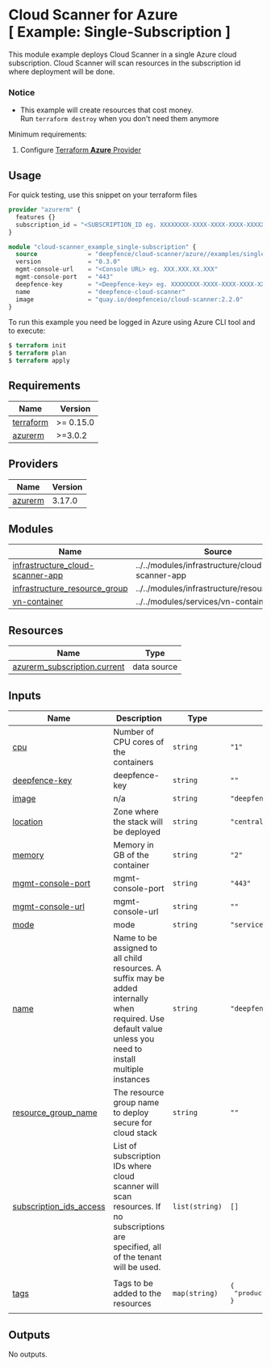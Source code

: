 # Cloud Scanner for Azure<br/>[ Example: Single-Subscription ]

This module example deploys Cloud Scanner in a single Azure cloud subscription. Cloud Scanner will scan resources in the subscription id where deployment will be done.

### Notice

* This example will create resources that cost money.<br/>Run `terraform destroy` when you don't need them anymore

Minimum requirements:

1. Configure [Terraform **Azure** Provider](https://registry.terraform.io/providers/hashicorp/azurerm/latest/docs)

## Usage

For quick testing, use this snippet on your terraform files

```terraform
provider "azurerm" {
  features {}
  subscription_id = "<SUBSCRIPTION_ID eg. XXXXXXXX-XXXX-XXXX-XXXX-XXXXXXXXXXXX>"
}

module "cloud-scanner_example_single-subscription" {
  source              = "deepfence/cloud-scanner/azure//examples/single-subscription"
  version             = "0.3.0"
  mgmt-console-url    = "<Console URL> eg. XXX.XXX.XX.XXX"
  mgmt-console-port   = "443"
  deepfence-key       = "<Deepfence-key> eg. XXXXXXXX-XXXX-XXXX-XXXX-XXXXXXXXXXXX"
  name                = "deepfence-cloud-scanner"
  image               = "quay.io/deepfenceio/cloud-scanner:2.2.0"
}
```

To run this example you need be logged in Azure using Azure CLI tool and to execute:

```terraform
$ terraform init
$ terraform plan
$ terraform apply
```

## Requirements

| Name | Version |
|------|---------|
| <a name="requirement_terraform"></a> [terraform](#requirement\_terraform) | >= 0.15.0 |
| <a name="requirement_azurerm"></a> [azurerm](#requirement\_azurerm) | >=3.0.2 |

## Providers

| Name | Version |
|------|---------|
| <a name="provider_azurerm"></a> [azurerm](#provider\_azurerm) | 3.17.0 |

## Modules

| Name | Source | Version |
|------|--------|---------|
| <a name="module_infrastructure_cloud-scanner-app"></a> [infrastructure\_cloud-scanner-app](#module\_infrastructure\_cloud-scanner-app) | ../../modules/infrastructure/cloud-scanner-app | n/a |
| <a name="module_infrastructure_resource_group"></a> [infrastructure\_resource\_group](#module\_infrastructure\_resource\_group) | ../../modules/infrastructure/resource_group | n/a |
| <a name="module_vn-container"></a> [vn-container](#module\_vn-container) | ../../modules/services/vn-container | n/a |

## Resources

| Name | Type |
|------|------|
| [azurerm_subscription.current](https://registry.terraform.io/providers/hashicorp/azurerm/latest/docs/data-sources/subscription) | data source |

## Inputs

| Name | Description | Type | Default | Required |
|------|-------------|------|---------|:--------:|
| <a name="input_cpu"></a> [cpu](#input\_cpu) | Number of CPU cores of the containers | `string` | `"1"` | no |
| <a name="input_deepfence-key"></a> [deepfence-key](#input\_deepfence-key) | deepfence-key | `string` | `""` | no |
| <a name="input_image"></a> [image](#input\_image) | n/a | `string` | `"deepfenceio/cloud-scanner:2.2.0"` | no |
| <a name="input_location"></a> [location](#input\_location) | Zone where the stack will be deployed | `string` | `"centralus"` | no |
| <a name="input_memory"></a> [memory](#input\_memory) | Memory in GB of the container | `string` | `"2"` | no |
| <a name="input_mgmt-console-port"></a> [mgmt-console-port](#input\_mgmt-console-port) | mgmt-console-port | `string` | `"443"` | no |
| <a name="input_mgmt-console-url"></a> [mgmt-console-url](#input\_mgmt-console-url) | mgmt-console-url | `string` | `""` | no |
| <a name="input_mode"></a> [mode](#input\_mode) | mode | `string` | `"service"` | no |
| <a name="input_name"></a> [name](#input\_name) | Name to be assigned to all child resources. A suffix may be added internally when required. Use default value unless you need to install multiple instances | `string` | `"deepfence-cloud-scanner"` | no |
| <a name="input_resource_group_name"></a> [resource\_group\_name](#input\_resource\_group\_name) | The resource group name to deploy secure for cloud stack | `string` | `""` | no |
| <a name="input_subscription_ids_access"></a> [subscription\_ids\_access](#input\_subscription\_ids\_access) | List of subscription IDs where cloud scanner will scan resources. If no subscriptions are specified, all of the tenant will be used. | `list(string)` | `[]` | no |
| <a name="input_tags"></a> [tags](#input\_tags) | Tags to be added to the resources | `map(string)` | <pre>{<br>  "product": "deepfence-cloud-scanner"<br>}</pre> | no |

## Outputs

No outputs.
